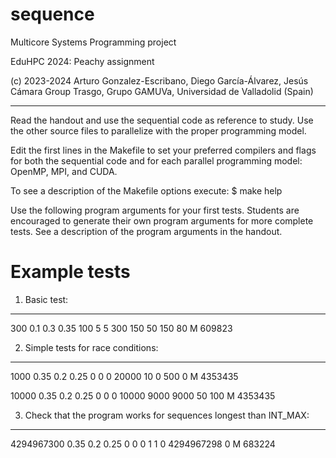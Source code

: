 # sequence
Multicore Systems Programming project


EduHPC 2024: Peachy assignment

(c) 2023-2024 Arturo Gonzalez-Escribano, Diego García-Álvarez, Jesús Cámara 
Group Trasgo, Grupo GAMUVa, Universidad de Valladolid (Spain)

--------------------------------------------------------------

Read the handout and use the sequential code as reference to study.
Use the other source files to parallelize with the proper programming model.

Edit the first lines in the Makefile to set your preferred compilers and flags
for both the sequential code and for each parallel programming model: 
OpenMP, MPI, and CUDA.

To see a description of the Makefile options execute:
$ make help 

Use the following program arguments for your first tests.
Students are encouraged to generate their own program arguments for more 
complete tests. See a description of the program arguments in the handout.


Example tests
==============

1) Basic test:
--------------
300 0.1 0.3 0.35 100 5 5 300 150 50 150 80 M 609823


2) Simple tests for race conditions:
------------------------------------
1000 0.35 0.2 0.25 0 0 0 20000 10 0 500 0 M 4353435

10000 0.35 0.2 0.25 0 0 0 10000 9000 9000 50 100 M 4353435


3) Check that the program works for sequences longest than INT_MAX:
-------------------------------------------------------------------
4294967300 0.35 0.2 0.25 0 0 0 1 1 0 4294967298 0 M 683224

